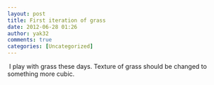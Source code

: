```yaml
---
layout: post
title: First iteration of grass
date: 2012-06-28 01:26
author: yak32
comments: true
categories: [Uncategorized]
---
```

<a href="/blog/images/uploads/2012/06/tarta_grass.jpg"><img class="image featured" title="tarta_grass" src="/blog/images/uploads/2012/06/tarta_grass-1024x839.jpg" alt=""/></a>
I play with grass these days. Texture of grass should be changed to something more cubic.
